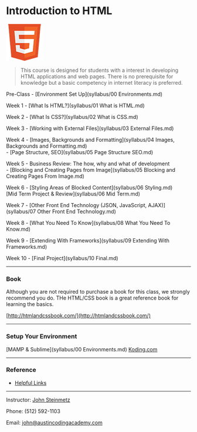 Introduction to HTML
========================
   ![HTML](images/html5.png "HTML")   

> This course is designed for students with a interest in developing HTML applications and web pages. There is no prerequisite for knowledge but a basic competency in internet literacy is preferred.

Pre-Class - [Environment Set Up](syllabus/00 Environments.md)

Week 1 - [What Is HTML?](syllabus/01 What is HTML.md)

Week 2 - [What Is CSS?](syllabus/02 What is CSS.md)

Week 3 - [Working with External Files](syllabus/03 External Files.md)

Week 4 - [Images, Backgrounds and Formatting](syllabus/04 Images, Backgrounds and Formatting.md)<br>
	   - [Page Structure, SEO](syllabus/05 Page Structure SEO.md)

Week 5 - Business Review: The how, why and what of development<br>
	   - [Blocking and Creating Pages from Image](syllabus/05 Blocking and Creating Pages From Image.md)

Week 6 - [Styling Areas of Blocked Content](syllabus/06 Styling.md)<br>
[Mid Term Project & Review](syllabus/06 Mid Term.md)

Week 7 - [Other Front End Technology (JSON, JavaScript, AJAX)](syllabus/07 Other Front End Technology.md)

Week 8 - [What You Need To Know](syllabus/08 What You Need To Know.md)

Week 9 - [Extending With Frameworks](syllabus/09 Extending With Frameworks.md)

Week 10 - [Final Project](syllabus/10 Final.md)

***

### Book
Although you are not required to purchase a book for this class, we strongly recommend you do. THe HTML/CSS book is a great reference book for learning the basics.

[http://htmlandcssbook.com/](http://htmlandcssbook.com/)

***

### Setup Your Environment
[MAMP & Sublime](syllabus/00 Environments.md)
<a href="//www.koding.com">Koding.com</a> 

***

### Reference
- [Helpful Links](Links.md)

***

Instructor: [John Steinmetz](http://johnsteinmetz.net)

Phone: (512) 592-1103

Email: john@austincodingacademy.com
